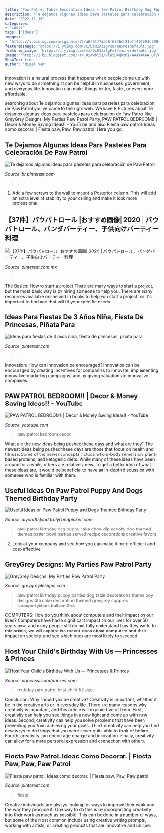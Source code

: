 ```yaml
---
title: "Paw Patrol Table Decoration Ideas ~ Paw Patrol Birthday Dog Puppy Cake Chow Dip Scooby Doo Themed Themes Batter Bowl Parties Served Recipe Decorations Creative Favors"
description: "Te dejamos algunas ideas para pasteles para celebración de paw patrol"
date: "2022-11-19"
categories:
- "ideas"
tags: ["ideas"]
images:
- "https://i.pinimg.com/originals/76/a6/6f/76a66f6836ef21bff40f094c79048794.jpg"
featuredImage: "https://i.ytimg.com/vi/DiRZAz2gPs8/maxresdefault.jpg"
featured_image: "https://i.ytimg.com/vi/DiRZAz2gPs8/maxresdefault.jpg"
image: "http://2.bp.blogspot.com/-rN_0iAwbl5Q/VlUSO4qkxOI/AAAAAAAA_DY/UbuOI2vtPxo/s1600/DSC_7186.jpg"
ShowToc: true
author: "Nigel Von"
---
```



Innovation is a natural process that happens when people come up with new ways to do something. It can be helpful in businesses, government, and everyday life. Innovation can make things better, faster, or even more affordable.

	

		
searching about Te dejamos algunas ideas para pasteles para celebración de Paw Patrol you've came to the right web. We have 8 Pictures about Te dejamos algunas ideas para pasteles para celebración de Paw Patrol like GreyGrey Designs: My Parties Paw Patrol Party, PAW PATROL BEDROOM!! | Decor &amp; Money Saving Ideas!! - YouTube and also Fiesta paw patrol. Ideas como decorar. | Fiesta paw, Paw, Paw patrol. Here you go:
		
    
## Te Dejamos Algunas Ideas Para Pasteles Para Celebración De Paw Patrol

<img loading=lazy src="https://i.pinimg.com/736x/fc/53/fb/fc53fb8fd5cb970ba342cd10c6080333.jpg" onerror="this.onerror=null;this.src='https://tse4.mm.bing.net/th?id=OIP.p0aiEyHws_G7i-Mg4ezh9wHaNe&amp;pid=15.1';" alt="Te dejamos algunas ideas para pasteles para celebración de Paw Patrol">

_Source: br.pinterest.com_

>. 

	

1. Add a few screws to the wall to mount a Posterior column. This will add an extra level of stability to your ceiling and make it look more professional.

    
## 【37件】パウパトロール |おすすめ画像| 2020 | パウパトロール、パンダパーティー、子供向けパーティー料理

<img loading=lazy src="https://i.pinimg.com/474x/55/3f/7d/553f7d06bc23096bf76b2393b36f9560.jpg" onerror="this.onerror=null;this.src='https://tse1.mm.bing.net/th?id=OIP.QSXH-1o1P_bL1yyvE4TFJQAAAA&amp;pid=15.1';" alt="【37件】パウパトロール |おすすめ画像| 2020 | パウパトロール、パンダパーティー、子供向けパーティー料理">

_Source: pinterest.com.mx_

>. 

	

The Basics: How to start a project
There are many ways to start a project, but the most basic way is by hiring someone to help you. There are many resources available online and in books to help you start a project, so it's important to find one that will fit your specific needs.

    
## Ideas Para Fiestas De 3 Años Niña, Fiesta De Princesas, Piñata Para

<img loading=lazy src="https://i.pinimg.com/originals/76/a6/6f/76a66f6836ef21bff40f094c79048794.jpg" onerror="this.onerror=null;this.src='https://tse1.mm.bing.net/th?id=OIP.qe7r0iUlrrRjxnZHNbRKAwHaJ4&amp;pid=15.1';" alt="Ideas para fiestas de 3 años niña, fiesta de princesas, piñata para">

_Source: pinterest.com_

>. 

	

Innovation: How can innovation be encouraged?
Innovation can be encouraged by creating incentives for companies to innovate, implementing innovative marketing campaigns, and by giving valuations to innovative companies.

    
## PAW PATROL BEDROOM!! | Decor &amp; Money Saving Ideas!! - YouTube

<img loading=lazy src="https://i.ytimg.com/vi/DiRZAz2gPs8/maxresdefault.jpg" onerror="this.onerror=null;this.src='https://tse2.mm.bing.net/th?id=OIP.cfdTEd9KK43STdWckIG81QHaE8&amp;pid=15.1';" alt="PAW PATROL BEDROOM!! | Decor &amp; Money Saving Ideas!! - YouTube">

_Source: youtube.com_

>paw patrol bedroom decor. 

	

What are the new ideas being pushed these days and what are they?
The newest ideas being pushed these days are those that focus on health and fitness. Some of the newer concepts include whole-body immersion, plant-based proteins, and ketogenic diets. While many of these ideas have been around for a while, others are relatively new. To get a better idea of what these ideas are, it would be beneficial to have an in-depth discussion with someone who is familiar with them.

    
## Useful Ideas On Paw Patrol Puppy And Dogs Themed Birthday Party

<img loading=lazy src="http://diycraftsfood.trulyhandpicked.com/wp-content/uploads/2016/06/Dog-birthday-party_v1.jpg" onerror="this.onerror=null;this.src='https://tse2.mm.bing.net/th?id=OIP.-GtJKOcLORgPjxlg3qHU7gHaJ3&amp;pid=15.1';" alt="Useful Ideas on Paw Patrol Puppy and Dogs Themed Birthday Party">

_Source: diycraftsfood.trulyhandpicked.com_

>paw patrol birthday dog puppy cake chow dip scooby doo themed themes batter bowl parties served recipe decorations creative favors. 

	

2. Look at your company and see how you can make it more efficient and cost-effective.

    
## GreyGrey Designs: My Parties Paw Patrol Party

<img loading=lazy src="http://2.bp.blogspot.com/-rN_0iAwbl5Q/VlUSO4qkxOI/AAAAAAAA_DY/UbuOI2vtPxo/s1600/DSC_7186.jpg" onerror="this.onerror=null;this.src='https://tse3.mm.bing.net/th?id=OIP.LKK71D8IkWYg8766dY4n0AHaLH&amp;pid=15.1';" alt="GreyGrey Designs: My Parties Paw Patrol Party">

_Source: greygreydesigns.com_

>paw patrol birthday puppy parties dog table decorations theme boy designs 4th cake decoration themed greygrey supplies karaspartyideas balloon 3rd. 

	

COMPUTERS: How do you think about computers and their impact on our lives?
Computers have had a significant impact on our lives for over 50 years now, and many people still do not fully understand how they work. In this article, we will explore the recent ideas about computers and their impact on society, and see which ones are most likely to succeed.

    
## Host Your Child&#039;s Birthday With Us — Princesses &amp; Princes

<img loading=lazy src="https://images.squarespace-cdn.com/content/v1/5a878a92017db29af1213b18/1572212446937-YML5TG2GH54VUXSGGZ13/ke17ZwdGBToddI8pDm48kF9aEDQaTpZHfWEO2zppK7Z7gQa3H78H3Y0txjaiv_0fDoOvxcdMmMKkDsyUqMSsMWxHk725yiiHCCLfrh8O1z5QPOohDIaIeljMHgDF5CVlOqpeNLcJ80NK65_fV7S1UX7HUUwySjcPdRBGehEKrDf5zebfiuf9u6oCHzr2lsfYZD7bBzAwq_2wCJyqgJebgg/paw+patrol+birthday+party+orlando+fl+-+decorations+for+rent+or+host+party+at+indoor+playground+(2).jpg" onerror="this.onerror=null;this.src='https://tse3.mm.bing.net/th?id=OIP.GL5gsoExqoexBvxcAPDoDQHaFj&amp;pid=15.1';" alt="Host Your Child&#039;s Birthday With Us — Princesses &amp; Princes">

_Source: princessesandprinces.com_

>birthday paw patrol host child fullsize. 

	

Conclusion: Why should you be creative?
Creativity is important, whether it be in the creative arts or in everyday life. There are many reasons why creativity is important, and this article will explore five of them. First, creativity can help you see things in a new light and come up with new ideas. Second, creativity can help you solve problems that have been preventing you from achieving your goals. Third, creativity can help you find new ways to do things that you were never quite able to think of before. Fourth, creativity can encourage change and innovation. Finally, creativity can allow for a more personal expression and connection with others.

    
## Fiesta Paw Patrol. Ideas Como Decorar. | Fiesta Paw, Paw, Paw Patrol

<img loading=lazy src="https://i.pinimg.com/736x/36/25/8d/36258d596ff702fe149f3314d29de402.jpg" onerror="this.onerror=null;this.src='https://tse1.mm.bing.net/th?id=OIP.PV51e_7ax_Wt6ChUTdQJNAHaNK&amp;pid=15.1';" alt="Fiesta paw patrol. Ideas como decorar. | Fiesta paw, Paw, Paw patrol">

_Source: pinterest.com_

>fiesta. 

	

Creative individuals are always looking for ways to improve their work and the way they produce it. One way to do this is by incorporating creativity into their work as much as possible. This can be done in a number of ways, but some of the most common include using creative writing prompts, working with artists, or creating products that are innovative and unique.

